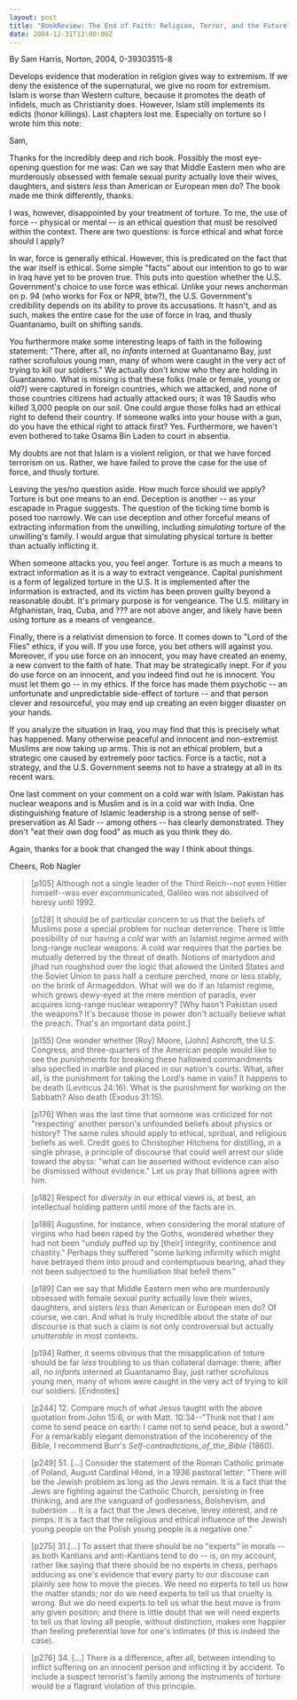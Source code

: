 ```yaml
---
layout: post
title: "BookReview: The End of Faith: Religion, Terror, and the Future of Reason"
date: 2004-12-31T12:00:00Z
---
```

By Sam Harris, Norton, 2004, 0-39303515-8

Develops evidence that moderation in religion gives way to
extremism.  If we deny the existence of the supernatural, we give no
room for extremism.  Islam is worse than Western culture, because it
promotes the death of infidels, much as Christianity does.  However,
Islam still implements its edicts (honor killings).  Last chapters
lost me.  Especially on torture so I wrote him this note:

Sam,

Thanks for the incredibly deep and rich book.  Possibly the most
eye-opening question for me was: Can we say that Middle Eastern men
who are murderously obsessed with female sexual purity actually love
their wives, daughters, and sisters *less* than American or European
men do?  The book made me think differently, thanks.

I was, however, disappointed by your treatment of torture.  To me, the
use of force -- physical or mental -- is an ethical question that must
be resolved within the context.  There are two questions: is force
ethical and what force should I apply?

In war, force is generally ethical.  However, this is predicated on
the fact that the war itself is ethical.  Some simple "facts" about
our intention to go to war in Iraq have yet to be proven true.  This
puts into question whether the U.S. Government's choice to use force
was ethical.  Unlike your news anchorman on p. 94 (who works for Fox
or NPR, btw?), the U.S. Government's credibility depends on its
ability to prove its accusations.  It hasn't, and as such, makes the
entire case for the use of force in Iraq, and thusly Guantanamo, built
on shifting sands.

You furthermore make some interesting leaps of faith in the following
statement: "There, after all, no *infants* interned at Guantanamo Bay,
just rather scrofulous young men, many of whom were caught in the very
act of trying to kill our soldiers."  We actually don't know who they
are holding in Guantanamo.  What is missing is that these folks (male
or female, young or old?) were captured in foreign countries, which we
attacked, and none of those countries citizens had actually attacked
ours; it was 19 Saudis who killed 3,000 people on our soil.  One could
argue those folks had an ethical right to defend their country.  If
someone walks into your house with a gun, do you have the ethical
right to attack first?  Yes.  Furthermore, we haven't even bothered to
take Osama Bin Laden to court in absentia.

My doubts are not that Islam is a violent religion, or that we have
forced terrorism on us.  Rather, we have failed to prove the case for
the use of force, and thusly torture.

Leaving the yes/no question aside.  How much force should we apply?
Torture is but one means to an end.  Deception is another -- as your
escapade in Prague suggests.  The question of the ticking time bomb is
posed too narrowly.  We can use deception and other forceful means of
extracting information from the unwilling, including *simulating*
torture of the unwilling's family.  I would argue that simulating
physical torture is better than actually inflicting it.

When someone attacks you, you feel anger.  Torture is as much a means
to extract information as it is a way to extract vengeance.  Capital
punishment is a form of legalized torture in the U.S.  It is
implemented after the information is extracted, and its victim has
been proven guilty beyond a reasonable doubt.  It's primary purpose is
for vengeance.  The U.S. military in Afghanistan, Iraq, Cuba, and ???
are not above anger, and likely have been using torture as a means of
vengeance.

Finally, there is a relativist dimension to force.  It comes down to
"Lord of the Flies" ethics, if you will.  If you use force, you bet
others will against you.  Moreover, if you use force on an innocent,
you may have created an enemy, a new convert to the faith of hate.
That may be strategically inept.  For if you do use force on an
innocent, and you indeed find out he is innocent.  You must let them
go -- in my ethics.  If the force has made them psychotic -- an
unfortunate and unpredictable side-effect of torture -- and that
person clever and resourceful, you may end up creating an even bigger
disaster on your hands.

If you analyze the situation in Iraq, you may find that this is
precisely what has happened.  Many otherwise peaceful and innocent and
non-extremist Muslims are now taking up arms.  This is not an ethical
problem, but a strategic one caused by extremely poor tactics.  Force
is a tactic, not a strategy, and the U.S. Government seems not to have
a strategy at all in its recent wars.

One last comment on your comment on a cold war with Islam.  Pakistan
has nuclear weapons and is Muslim and is in a cold war with India.
One distinguishing feature of Islamic leadership is a strong sense of
self-preservation as Al Sadr -- among others -- has clearly
demonstrated.  They don't "eat their own dog food" as much as you
think they do.

Again, thanks for a book that changed the way I think about things.

Cheers,
Rob Nagler


> [p105] Although not a single leader of the Third Reich--not even
> Hitler himself--was ever excommunicated, Galileo was not absolved of
> heresy until 1992.



> [p128] It should be of particular concern to us that the beliefs of
> Muslims pose a special problem for nuclear deterrence.  There is
> little possibility of our having a _cold_ war with an Islamist
> regime armed with long-range nuclear weapons.  A cold war requires
> that the parties be mutually deterred by the threat of death.  Notions
> of martydom and jihad run roughshod over the logic that allowed the
> United States and the Soviet Union to pass half a centure perched,
> more or less stably, on the brink of Armageddon.  What will we do if
> an Islamist regime, which grows dewy-eyed at the mere mention of
> paradis, ever acquires long-range nuclear weaponry? [Why hasn't
> Pakistan used the weapons?  It's because those in power don't actually
> believe what the preach.  That's an important data point.]



> [p155] One wonder whether [Roy] Moore, [John] Ashcroft, the
> U.S. Congress, and three-quarters of the American people would like to
> see the _punishments_ for breaking these hallowed commandments
> also specfied in marble and placed in our nation's courts.  What,
> after all, is the punishment for taking the Lord's name in vain?  It
> happens to be death (Leviticus 24:16).  What is the punishment for
> working on the Sabbath? Also death (Exodus 31:15).



> [p176] When was the last time that someone was criticized for not
> "respecting' another person's unfounded beliefs about physics or
> history?  The same rules should apply to ethical, spritual, and
> religious beliefs as well. Credit goes to Christopher Hitchens for
> distilling, in a single phrase, a principle of discourse that could
> well arrest our slide toward the abyss: "what can be asserted without
> evidence can also be dismissed without evidence."  Let us pray that
> billions agree with him.



> [p182] Respect for _diversity_ in our ethical views is, at best,
> an intellectual holding pattern until more of the facts are in.



> [p188] Augustine, for instance, when considering the moral stature of
> virgins who had been raped by the Goths, wondered whether they had not
> been "unduly puffed up by [their] integrity, continence and chastity."
> Perhaps they suffered "some lurking infirmity which might have
> betrayed them into proud and contemptuous bearing, ahad they not been
> subjectoed to the humiliation that befell them."



> [p189] Can we say that Middle Eastern men who are murderously obsessed
> with female sexual purity actually love their wives, daughters, and
> sisters _less_ than American or European men do?  Of course, we
> can.  And what is truly incredible about the state of our discourse is
> that such a claim is not only controversial but actually
> _unutterable_ in most contexts.



> [p194] Rather, it seems obvious that the misapplication of toture
> should be far _less_ troubling to us than collateral damage:
> there, after all, no _infants_ interned at Guantanamo Bay, just
> rather scrofulous young men, many of whom were caught in the very act
> of trying to kill our soldiers.
> [Endnotes]



> [p244] 12. Compare much of what Jesus taught with the above quotation
> from John 15:6, or with Matt. 10:34--"Think not that I am come to send
> peace on earth: I came not to send peace, but a sword."  For a
> remarkably elegant demonstration of the incoherency of the Bible, I
> recommend Burr's _Self-contradictions_of_the_Bible_ (1860).



> [p249] 51. [...] Consider the statement of the Roman Catholic primate
> of Poland, August Cardinal Hlond, in a 1936 pastoral letter: "There
> will be the Jewish problem as long as the Jews remain.  It is a fact
> that the Jews are fighting against the Catholic Church, persisting in
> free thinking, and are the vanguard of godlessness, Bolshevism, and
> subersion ...  It is a fact that the Jews deceive, levey interest, and
> re pimps.  It is a fact that the religious and ethical influence of
> the Jewish young people on the Polish young people is a negative one."



> [p275] 31.[...] To assert that there should be no "experts" in morals
> -- as both Kantians and anti-Kantians tend to do -- is, on my account,
> rather like saying that there should be no experts in chess, perhaps
> adducing as one's evidence that every party to our discouse can
> plainly see how to move the pieces.  We need no experts to tell us how
> the matter stands; nor do we need experts to tell us that cruelty is
> wrong.  But we do need experts to tell us what the best move is from
> any given position; and there is little doubt that we will need
> experts to tell us that loving all people, without distinction, makes
> one happier than feeling preferential love for one's intimates (if
> this is indeed the case).



> [p276] 34. [...] There is a difference, after all, between intending
> to inflict suffering on an innocent person and inflicting it by
> accident.  To include a suspect terrorist's family among the
> instruments of torture would be a flagrant violation of this principle.
> 



